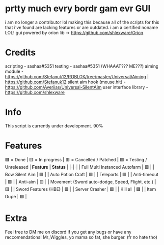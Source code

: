 # prtty much evry bordr gam evr GUI

i am no longer a contributor lol
making this because all of the scripts for this that i've found are lacking features or are outdated.
i am a certified noname LOL!
gui powered by orion lib -> https://github.com/shlexware/Orion

# Credits
scripting - sashaa#5351
testing - sashaa#5351 (WHAAAT??? ME???)
aiming module - https://github.com/Stefanuk12/ROBLOX/tree/master/Universal/Aiming | https://github.com/Stefanuk12
silent aim hook (mouse.hit) - https://github.com/Averiias/Universal-SilentAim
user interface library - https://github.com/shlexware

# Info
This script is currently under development.
90%

# Features
🟩 = Done | 🟨 = In progress | 🟥 = Cancelled / Patched | 🟪 = Testing / Unreleased
| **Feature** | **Status** |
|-|-|
| Full Multi Instanced Autofarm | 🟩 |
| Bow Silent Aim | 🟩 |
| Auto Potion Craft | 🟩 |
| Teleports | 🟩 |
| Anti-timeout | 🟩 |
| Anti-aim | 🟨 |
| Movement (Sword auto-dodge, Speed, Flight, etc.) | 🟨 |
| Sword Features (HBE) | 🟩 |
| Server Crasher | 🟪 |
| Kill all | 🟪 |
| Item Dupe | 🟪 |

# Extra
Feel free to DM me on discord if you get any bugs or have any reccomendations!
Mr_Wiggles, yo mama so fat, she burger. (fr no hate tho)
